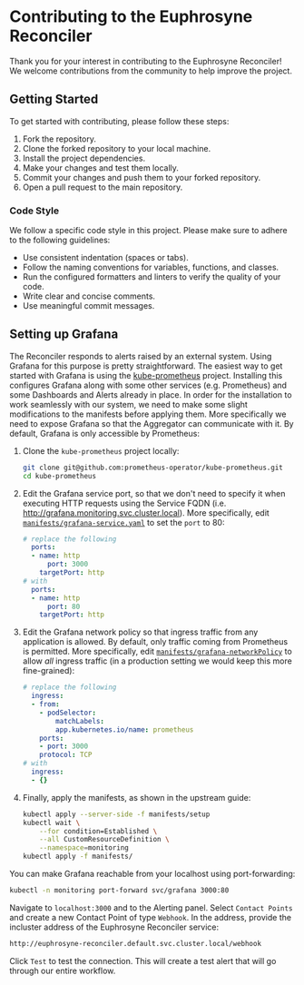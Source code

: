 # Contributing to the Euphrosyne Reconciler

Thank you for your interest in contributing to the Euphrosyne Reconciler! We welcome contributions
from the community to help improve the project.

## Getting Started

To get started with contributing, please follow these steps:

1. Fork the repository.
2. Clone the forked repository to your local machine.
3. Install the project dependencies.
4. Make your changes and test them locally.
5. Commit your changes and push them to your forked repository.
6. Open a pull request to the main repository.

### Code Style

We follow a specific code style in this project. Please make sure to adhere to the following
guidelines:

* Use consistent indentation (spaces or tabs).
* Follow the naming conventions for variables, functions, and classes.
* Run the configured formatters and linters to verify the quality of your code.
* Write clear and concise comments.
* Use meaningful commit messages.

## Setting up Grafana

The Reconciler responds to alerts raised by an external system. Using Grafana for this purpose is
pretty straightforward. The easiest way to get started with Grafana is using the
[kube-prometheus](https://github.com/prometheus-operator/kube-prometheus) project. Installing this
configures Grafana along with some other services (e.g. Prometheus) and some Dashboards and Alerts
already in place. In order for the installation to work seamlessly with our system, we need to
make some slight modifications to the manifests before applying them. More specifically we need to
expose Grafana so that the Aggregator can communicate with it. By default, Grafana is only
accessible by Prometheus:

1. Clone the `kube-prometheus` project locally:

    ```bash
    git clone git@github.com:prometheus-operator/kube-prometheus.git
    cd kube-prometheus
    ```

2. Edit the Grafana service port, so that we don't need to specify it when executing HTTP requests
   using the Service FQDN (i.e. http://grafana.monitoring.svc.cluster.local). More specifically,
   edit [`manifests/grafana-service.yaml`](https://github.com/prometheus-operator/kube-prometheus/blob/main/manifests/grafana-service.yaml) to set the `port` to 80:

    ```yaml
    # replace the following
      ports:
      - name: http
          port: 3000
        targetPort: http
    # with
      ports:
      - name: http
          port: 80
        targetPort: http
    ```

3. Edit the Grafana network policy so that ingress traffic from any application is allowed. By
   default, only traffic coming from Prometheus is permitted. More specifically, edit
   [`manifests/grafana-networkPolicy`](https://github.com/prometheus-operator/kube-prometheus/blob/main/manifests/grafana-networkPolicy.yaml) to allow *all* ingress traffic (in a production setting we would
   keep this more fine-grained):

    ```yaml
    # replace the following
      ingress:
      - from:
        - podSelector:
            matchLabels:
            app.kubernetes.io/name: prometheus
        ports:
        - port: 3000
        protocol: TCP
    # with
      ingress:
      - {}
    ```

4. Finally, apply the manifests, as shown in the upstream guide:

    ```bash
    kubectl apply --server-side -f manifests/setup
    kubectl wait \
        --for condition=Established \
        --all CustomResourceDefinition \
        --namespace=monitoring
    kubectl apply -f manifests/
    ```

You can make Grafana reachable from your localhost using port-forwarding:

```bash
kubectl -n monitoring port-forward svc/grafana 3000:80
```

Navigate to `localhost:3000` and to the Alerting panel. Select `Contact Points` and create a new
Contact Point of type `Webhook`.
In the address, provide the incluster address of the Euphrosyne Reconciler service:
```bash
http://euphrosyne-reconciler.default.svc.cluster.local/webhook
```

Click `Test` to test the connection. This will create a test alert that will go through our entire
workflow.
